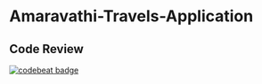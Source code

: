 # Amaravathi-Travels-Application

## Code Review

<a href="https://codebeat.co/projects/github-com-selenium-auto-selenium-webdriver-master"><img alt="codebeat badge" src="https://codebeat.co/badges/d05e25d6-7a85-4659-bc0a-d2f5eb3d8ffe" /></a>
